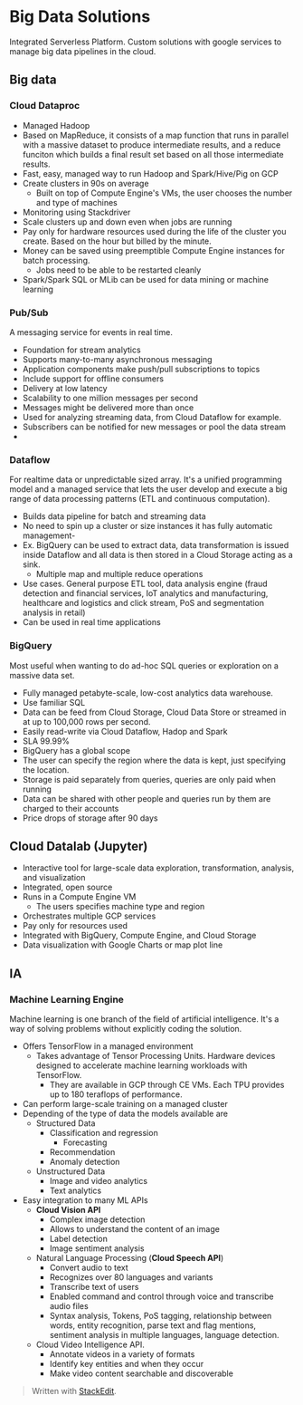 
# Big Data Solutions

Integrated Serverless Platform. Custom solutions with google services to manage big data pipelines in the cloud.

## Big data
### Cloud Dataproc
- Managed Hadoop
- Based on MapReduce, it consists of a map function that runs in parallel with a massive dataset to produce intermediate results, and a reduce funciton which builds a final result set based on all those intermediate results.
- Fast, easy, managed way to run Hadoop and Spark/Hive/Pig on GCP
- Create clusters in 90s on average
	- Built on top of Compute Engine's VMs, the user chooses the number and type of machines
- Monitoring using Stackdriver
- Scale clusters up and down even when jobs are running
- Pay only for hardware resources used during the life of the cluster you create. Based on the hour but billed by the minute.
- Money can be saved using preemptible Compute Engine instances for batch processing.
	- Jobs need to be able to be restarted cleanly
- Spark/Spark SQL or MLib can be used for data mining or machine learning
### Pub/Sub

A messaging service for events in real time.
- Foundation for stream analytics 
- Supports many-to-many asynchronous messaging
- Application components make push/pull subscriptions to topics
- Include support for offline consumers
- Delivery at low latency
- Scalability to one million messages per second
- Messages might be delivered more than once
- Used for analyzing streaming data, from Cloud Dataflow for example.
- Subscribers can be notified for new messages or pool the data stream
- 

### Dataflow
For realtime data or unpredictable sized array. It's a unified programming model and a managed service that lets the user develop and execute a big range of data processing patterns (ETL and continuous computation).
- Builds data pipeline for batch and streaming data
- No need to spin up a cluster or size instances it has fully automatic management- 
- Ex. BigQuery can be used to extract data, data transformation is issued inside Dataflow and all data is then stored in a Cloud Storage acting as a sink.
	- Multiple map and multiple reduce operations
- Use cases. General purpose ETL tool, data analysis engine (fraud detection and financial services, IoT analytics and manufacturing, healthcare and logistics and click stream, PoS and segmentation analysis in retail)
- Can be used in real time applications

### BigQuery
Most useful when wanting to do ad-hoc SQL queries or exploration on a massive data set.
- Fully managed petabyte-scale, low-cost analytics data warehouse.
- Use familiar SQL
- Data can be feed from Cloud Storage, Cloud Data Store or streamed in at up to 100,000 rows per second.
- Easily read-write via Cloud Dataflow, Hadop and Spark
- SLA 99.99%
- BigQuery has a global scope
- The user can specify the region where the data is kept, just specifying the location.
- Storage is paid separately from queries, queries are only paid when running
- Data can be shared with other people and queries run by them are charged to their accounts
- Price drops of storage after 90 days

## Cloud Datalab (Jupyter)

- Interactive tool for large-scale data exploration, transformation, analysis, and visualization
- Integrated, open source
- Runs in a Compute Engine VM
	- The users specifies machine type and region
- Orchestrates multiple GCP services
- Pay only for resources used
- Integrated with BigQuery, Compute Engine, and Cloud Storage
- Data visualization with Google Charts or map plot line

## IA

### Machine Learning Engine

Machine learning is one branch of the field of artificial intelligence. It's a way of solving problems without explicitly coding the solution.

- Offers TensorFlow in a managed environment
	- Takes advantage of Tensor Processing Units. Hardware devices designed to accelerate machine learning workloads with TensorFlow.
		- They are available in GCP through CE VMs. Each TPU provides up to 180 teraflops of performance.
- Can perform large-scale training on a managed cluster
- Depending of the type of data the models available are
	- Structured Data
		- Classification and regression
			- Forecasting
		- Recommendation
		- Anomaly detection
	- Unstructured Data
		- Image and video analytics
		- Text analytics
- Easy integration to many ML APIs
	- **Cloud Vision API**
		- Complex image detection
		- Allows to understand the content of an image
		- Label detection
		- Image sentiment analysis
	- Natural Language Processing (**Cloud Speech API**)
		- Convert audio to text
		- Recognizes over 80 languages and variants
		- Transcribe text of users
		- Enabled command and control through voice and transcribe audio files
		- Syntax analysis, Tokens, PoS tagging, relationship between words, entity recognition, parse text and flag mentions, sentiment analysis in multiple languages, language detection.
	- Cloud Video Intelligence API. 
		- Annotate videos in a variety of formats
		- Identify key entities and when they occur
		- Make video content searchable and discoverable



> Written with [StackEdit](https://stackedit.io/).
<!--stackedit_data:
eyJoaXN0b3J5IjpbLTU5NzU3Nzk4MiwtNTM3NDY5MTE1LC0yMT
ExMjA4Nzk3XX0=
-->